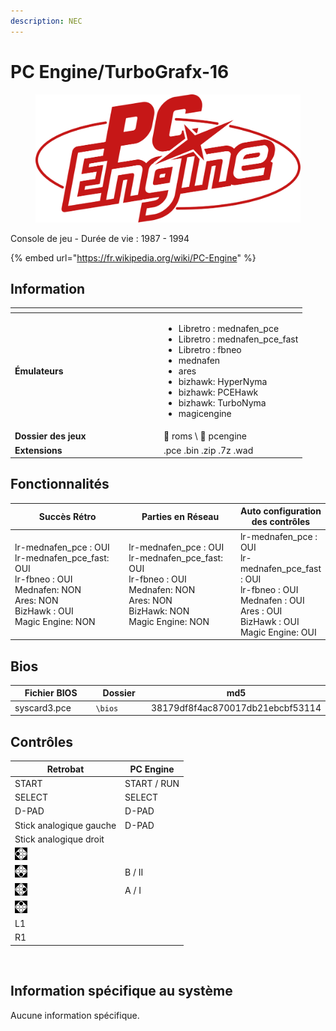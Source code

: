 ```yaml
---
description: NEC
---
```


# PC Engine/TurboGrafx-16

<div align="left">

<figure><picture><source srcset="https://raw.githubusercontent.com/fabricecaruso/es-theme-carbon/91d85c7849cc550b0cac4e75cb8e0923d3b61b5e/art/logos/pcengine-w.svg" media="(prefers-color-scheme: dark)"><img src="https://raw.githubusercontent.com/fabricecaruso/es-theme-carbon/52ff37c9e265587d006945a2ba695b5a962b3a3d/art/logos/pcengine.svg" alt=""></picture><figcaption></figcaption></figure>

</div>

Console de jeu - Durée de vie : 1987 - 1994

{% embed url="https://fr.wikipedia.org/wiki/PC-Engine" %}

## Information

<table data-header-hidden><thead><tr><th width="224"></th><th></th></tr></thead><tbody><tr><td><strong>Émulateurs</strong></td><td><ul><li>Libretro : mednafen_pce</li><li>Libretro : mednafen_pce_fast</li><li>Libretro : fbneo</li><li>mednafen</li><li>ares</li><li>bizhawk: HyperNyma</li><li>bizhawk: PCEHawk</li><li>bizhawk: TurboNyma</li><li>magicengine</li></ul></td></tr><tr><td><strong>Dossier des jeux</strong></td><td><span data-gb-custom-inline data-tag="emoji" data-code="1f4c2">📂</span> roms \ <span data-gb-custom-inline data-tag="emoji" data-code="1f4c2">📂</span> pcengine</td></tr><tr><td><strong>Extensions</strong></td><td>.pce .bin .zip .7z .wad</td></tr></tbody></table>

## Fonctionnalités

<table><thead><tr><th width="246">Succès Rétro</th><th width="234">Parties en Réseau</th><th>Auto configuration des contrôles</th></tr></thead><tbody><tr><td>lr-mednafen_pce : OUI<br>lr-mednafen_pce_fast: OUI<br>lr-fbneo : OUI<br>Mednafen: NON<br>Ares: NON<br>BizHawk : OUI<br>Magic Engine: NON</td><td>lr-mednafen_pce : OUI<br>lr-mednafen_pce_fast: OUI<br>lr-fbneo : OUI<br>Mednafen: NON<br>Ares: NON<br>BizHawk: NON<br>Magic Engine: NON</td><td>lr-mednafen_pce : OUI<br>lr-mednafen_pce_fast : OUI<br>lr-fbneo : OUI<br>Mednafen : OUI<br>Ares : OUI<br>BizHawk : OUI<br>Magic Engine: OUI</td></tr></tbody></table>

## Bios

<table><thead><tr><th width="224">Fichier BIOS</th><th width="169">Dossier</th><th>md5</th></tr></thead><tbody><tr><td>syscard3.pce</td><td><code>\bios</code></td><td>38179df8f4ac870017db21ebcbf53114</td></tr></tbody></table>

## Contrôles

| Retrobat                                          | PC Engine   |
| ------------------------------------------------- | ----------- |
| START                                             | START / RUN |
| SELECT                                            | SELECT      |
| D-PAD                                             | D-PAD       |
| Stick analogique gauche                           | D-PAD       |
| Stick analogique droit                            |             |
| ![](<../../../../.gitbook/assets/image (32).png>) |             |
| ![](<../../../../.gitbook/assets/image (19).png>) | B / II      |
| ![](<../../../../.gitbook/assets/image (6).png>)  | A / I       |
| ![](<../../../../.gitbook/assets/image (34).png>) |             |
| L1                                                |             |
| R1                                                |             |

<div align="left">

<figure><img src="https://i.imgur.com/rKnEZ9C.png" alt=""><figcaption></figcaption></figure>

</div>

## Information spécifique au système

Aucune information spécifique.
